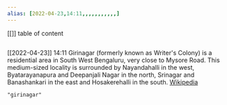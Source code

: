 ```yaml
---
alias: [2022-04-23,14:11,,,,,,,,,,,]
---
```

[[]]
table of content
```toc
```

[[2022-04-23]] 14:11
Girinagar (formerly known as Writer's Colony) is a residential area in South West Bengaluru, very close to Mysore Road. This medium-sized locality is surrounded by Nayandahalli in the west, Byatarayanapura and Deepanjali Nagar in the north, Srinagar and Banashankari in the east and Hosakerehalli in the south.
[Wikipedia](https://en.wikipedia.org/wiki/Girinagar)
```query
"girinagar"
```
